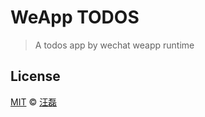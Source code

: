 # WeApp TODOS

> A todos app by wechat weapp runtime

## License

[MIT](./LICENSE) &copy; [汪磊](http://github.com/zce)
